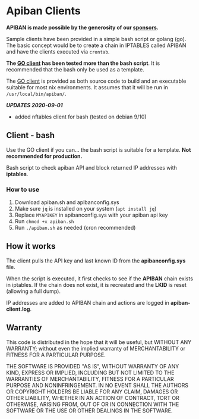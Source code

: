 # Apiban Clients

**APIBAN is made possible by the generosity of our [sponsors](https://apiban.org/doc.html#sponsors).**

Sample clients have been provided in a simple bash script or golang (go). The basic concept would be to create a chain in IPTABLES called APIBAN and have the clients executed via `crontab`.

**The [GO client](https://github.com/apiban/apiban-client-go) has been tested more than the bash script**. It is recommended that the bash only be used as a template.

The [GO client](https://github.com/apiban/apiban-client-go) is provided as both source code to build and an executable suitable for most nix environments. It assumes that it will be run in `/usr/local/bin/apiban/`.

_**UPDATES 2020-09-01**_

* added nftables client for bash (tested on debian 9/10)

## Client - bash

Use the GO client if you can... the bash script is suitable for a template. **Not recommended for production.**

Bash script to check apiban API and block returned IP addresses with **iptables**.

### How to use

1. Download apiban.sh and apibanconfig.sys
2. Make sure `jq` is installed on your system (`apt install jq`)
3. Replace `MYAPIKEY` in apibanconfig.sys with your apiban api key
4. Run `chmod +x apiban.sh`
5. Run `./apiban.sh` as needed (cron recommended)

## How it works

The client pulls the API key and last known ID from the **apibanconfig.sys** file.

When the script is executed, it first checks to see if the **APIBAN** chain exists in iptables. If the chain does not exist, it is recreated and the **LKID** is reset (allowing a full dump).

IP addresses are added to APIBAN chain and actions are logged in **apiban-client.log**.

## Warranty

This code is distributed in the hope that it will be useful, but WITHOUT ANY WARRANTY; without even the implied warranty of MERCHANTABILITY or FITNESS FOR A PARTICULAR PURPOSE.

THE SOFTWARE IS PROVIDED "AS IS", WITHOUT WARRANTY OF ANY KIND, EXPRESS OR IMPLIED, INCLUDING BUT NOT LIMITED TO THE WARRANTIES OF MERCHANTABILITY, FITNESS FOR A PARTICULAR PURPOSE AND NONINFRINGEMENT. IN NO EVENT SHALL THE AUTHORS OR COPYRIGHT HOLDERS BE LIABLE FOR ANY CLAIM, DAMAGES OR OTHER LIABILITY, WHETHER IN AN ACTION OF CONTRACT, TORT OR OTHERWISE, ARISING FROM, OUT OF OR IN CONNECTION WITH THE SOFTWARE OR THE USE OR OTHER DEALINGS IN THE SOFTWARE.

